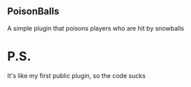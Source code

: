 ## PoisonBalls
A simple plugin that poisons players who are hit by snowballs

# P.S.
It's like my first public plugin, so the code sucks
